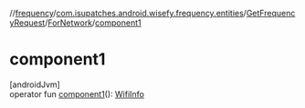 //[frequency](../../../../index.md)/[com.isupatches.android.wisefy.frequency.entities](../../index.md)/[GetFrequencyRequest](../index.md)/[ForNetwork](index.md)/[component1](component1.md)

# component1

[androidJvm]\
operator fun [component1](component1.md)(): [WifiInfo](https://developer.android.com/reference/kotlin/android/net/wifi/WifiInfo.html)
